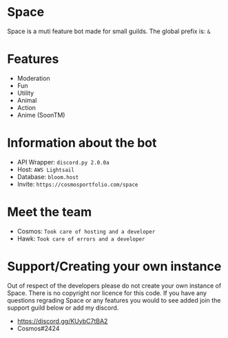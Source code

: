 # Space
Space is a muti feature bot made for small guilds. The global prefix is: `&`


# Features 
- Moderation 
- Fun 
- Utility
- Animal 
- Action 
- Anime (SoonTM)

# Information about the bot 
- API Wrapper: `discord.py 2.0.0a`
- Host: `AWS Lightsail`
- Database: `bloom.host`
- Invite: `https://cosmosportfolio.com/space`

# Meet the team 
- Cosmos: `Took care of hosting and a developer`
- Hawk: `Took care of errors and a developer`

# Support/Creating your own instance 
Out of respect of the developers please do not create your own instance of Space. There is no copyright nor licence for this code.  If you have any questions regrading Space or any features you would to see added join the support guild below or add my discord.
- https://discord.gg/KUybC7tBA2
- Cosmos#2424
